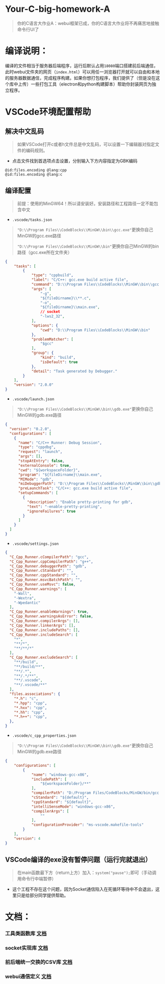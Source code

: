 # Your-C-big-homework-A
> 你的C语言大作业A：webui框架已成，你的C语言大作业将不再痛苦地接触命令行UI了

# 编译说明：
编译的文件相当于服务器后端程序，运行后默认占用`18080`端口搭建前后端通信，此时webui文件夹的网页（`index.html`）可以用任一浏览器打开就可以自由和本地的服务器数据通信，完成程序构建。如果你想打包程序，我们提供了（但是没在这个库中上传）一些打包工具（electron和python构建脚本）帮助你封装网页为独立程序。

# VSCode环境配置帮助
## 解决中文乱码
> 如果VSCode打开c或者h文件总是中文乱码，可以设置一下编辑器对指定文件的编码规则。
- 点击文件找到首选项点击设置，分别输入下方内容指定为GBK编码

```
@id:files.encoding @lang:cpp
@id:files.encoding @lang:c
```
## 编译配置
> 前提：使用的MinGW64！所以请安装好。安装路径和工程路径一定不能包含中文

- `.vscode/tasks.json`
> `"D:\\Program Files\\CodeBlocks\\MinGW\\bin\\gcc.exe"`更换你自己MinGW的gcc.exe路径
> 
> `"D:\\Program Files\\CodeBlocks\\MinGW\\bin"`更换你自己MinGW的bin路径（gcc.exe所在文件夹）
```json
{
    "tasks": [
        {
            "type": "cppbuild",
            "label": "C/C++: gcc.exe build active file",
            "command": "D:\\Program Files\\CodeBlocks\\MinGW\\bin\\gcc.exe",
            "args": [
                "-g",
                "${fileDirname}\\**.c",
                "-o",
                "${fileDirname}\\main.exe",
                // socket
                "-lws2_32",
            ],
            "options": {
                "cwd": "D:\\Program Files\\CodeBlocks\\MinGW\\bin"
            },
            "problemMatcher": [
                "$gcc"
            ],
            "group": {
                "kind": "build",
                "isDefault": true
            },
            "detail": "Task generated by Debugger."
        }
    ],
    "version": "2.0.0"
}
```

- `.vscode/launch.json`
> `"D:\\Program Files\\CodeBlocks\\MinGW\\bin\\gdb.exe"`更换你自己MinGW的gdb.exe路径
```json
{
  "version": "0.2.0",
  "configurations": [
    {
      "name": "C/C++ Runner: Debug Session",
      "type": "cppdbg",
      "request": "launch",
      "args": [],
      "stopAtEntry": false,
      "externalConsole": true,
      "cwd": "${workspaceFolder}",
      "program": "${fileDirname}\\main.exe",
      "MIMode": "gdb",
      "miDebuggerPath": "D:\\Program Files\\CodeBlocks\\MinGW\\bin\\gdb.exe",
      "preLaunchTask": "C/C++: gcc.exe build active file",
      "setupCommands": [
        {
          "description": "Enable pretty-printing for gdb",
          "text": "-enable-pretty-printing",
          "ignoreFailures": true
        }
      ]
    }
  ]
}
```

- `.vscode/settings.json`
```json
{
  "C_Cpp_Runner.cCompilerPath": "gcc",
  "C_Cpp_Runner.cppCompilerPath": "g++",
  "C_Cpp_Runner.debuggerPath": "gdb",
  "C_Cpp_Runner.cStandard": "",
  "C_Cpp_Runner.cppStandard": "",
  "C_Cpp_Runner.msvcBatchPath": "",
  "C_Cpp_Runner.useMsvc": false,
  "C_Cpp_Runner.warnings": [
    "-Wall",
    "-Wextra",
    "-Wpedantic"
  ],
  "C_Cpp_Runner.enableWarnings": true,
  "C_Cpp_Runner.warningsAsError": false,
  "C_Cpp_Runner.compilerArgs": [],
  "C_Cpp_Runner.linkerArgs": [],
  "C_Cpp_Runner.includePaths": [],
  "C_Cpp_Runner.includeSearch": [
    "*",
    "**/*",
    "**/**/*"
  ],
  "C_Cpp_Runner.excludeSearch": [
    "**/build",
    "**/build/**",
    "**/.*",
    "**/.*/**",
    "**/.vscode",
    "**/.vscode/**"
  ],
  "files.associations": {
    "*.h": "c",
    "*.hpp": "cpp",
    "*.hxx": "cpp",
    "*.hh": "cpp",
    "*.h++": "cpp",
  },
}
```

- `.vscode/c_cpp_properties.json`
> `"D:\\Program Files\\CodeBlocks\\MinGW\\bin\\gdb.exe"`更换你自己MinGW的gdb.exe路径
```json
{
    "configurations": [
        {
            "name": "windows-gcc-x86",
            "includePath": [
                "${workspaceFolder}/**"
            ],
            "compilerPath": "D:/Program Files/CodeBlocks/MinGW/bin/gcc.exe",
            "cStandard": "${default}",
            "cppStandard": "${default}",
            "intelliSenseMode": "windows-gcc-x86",
            "compilerArgs": [
                ""
            ],
            "configurationProvider": "ms-vscode.makefile-tools"
        }
    ],
    "version": 4
}
```

## VSCode编译的exe没有暂停问题（运行完就退出）
> 在main函数最下方（return上方）加入：`system("pause");`即可（手动调用命令行中端暂停）
- 这个工程不存在这个问题，因为Socket通信陷入在死循环等待中不会退出，这里只是给部分同学提供帮助。

# 文档：

### 工具类函数库 [文档](https://github.com/nwdxlgzs/Your-C-big-homework-A/blob/main/CommonUtil.MD)

### socket实现库 [文档](https://github.com/nwdxlgzs/Your-C-big-homework-A/blob/main/SocketLib.MD)

### 前后端统一交换的CSV库 [文档](https://github.com/nwdxlgzs/Your-C-big-homework-A/blob/main/TinyCSV.MD)

### webui通信定义 [文档](https://github.com/nwdxlgzs/Your-C-big-homework-A/blob/main/WebUIApi.MD)
